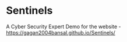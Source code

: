 # Sentinels
A Cyber Security Expert
Demo for the website - https://gagan2004bansal.github.io/Sentinels/
